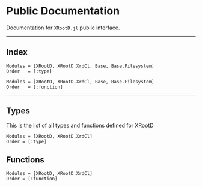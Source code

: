 # Public Documentation

Documentation for `XRootD.jl` public interface.

---

## Index
```@index
Modules = [XRootD, XRootD.XrdCl, Base, Base.Filesystem]
Order   = [:type]
```
```@index
Modules = [XRootD, XRootD.XrdCl, Base, Base.Filesystem]
Order   = [:function]
```

---

## Types
This is the list of all types and functions defined for XRootD

```@autodocs
Modules = [XRootD, XRootD.XrdCl]
Order = [:type]
```
## Functions
```@autodocs
Modules = [XRootD, XRootD.XrdCl]
Order = [:function]
```


